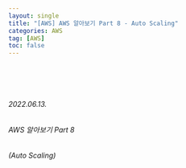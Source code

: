```yaml
---
layout: single
title: "[AWS] AWS 알아보기 Part 8 - Auto Scaling"
categories: AWS
tag: [AWS]
toc: false
---
```


<br>
<br>
<br>

###### 2022.06.13.
###### AWS 알아보기 Part 8
###### (Auto Scaling)

<br>
<br>
<br>
